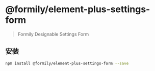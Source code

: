 # @formily/element-plus-settings-form

> Formily Designable Settings Form

## 安装

```bash
npm install @formily/element-plus-settings-form --save
```
